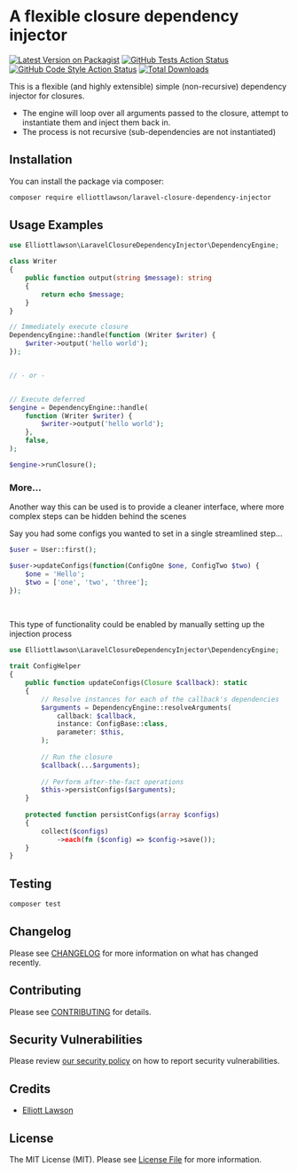 # A flexible closure dependency injector

[![Latest Version on Packagist](https://img.shields.io/packagist/v/elliottlawson/laravel-closure-dependency-injector.svg?style=flat-square)](https://packagist.org/packages/elliottlawson/laravel-closure-dependency-injector)
[![GitHub Tests Action Status](https://img.shields.io/github/workflow/status/elliottlawson/laravel-closure-dependency-injector/run-tests?label=tests)](https://github.com/elliottlawson/laravel-closure-dependency-injector/actions?query=workflow%3Arun-tests+branch%3Amain)
[![GitHub Code Style Action Status](https://img.shields.io/github/workflow/status/elliottlawson/laravel-closure-dependency-injector/Check%20&%20fix%20styling?label=code%20style)](https://github.com/elliottlawson/laravel-closure-dependency-injector/actions?query=workflow%3A"Check+%26+fix+styling"+branch%3Amain)
[![Total Downloads](https://img.shields.io/packagist/dt/elliottlawson/laravel-closure-dependency-injector.svg?style=flat-square)](https://packagist.org/packages/elliottlawson/laravel-closure-dependency-injector)

This is a flexible (and highly extensible) simple (non-recursive) dependency injector for closures.

- The engine will loop over all arguments passed to the closure, attempt to instantiate them and inject them back in.
- The process is not recursive (sub-dependencies are not instantiated)

## Installation

You can install the package via composer:

```bash
composer require elliottlawson/laravel-closure-dependency-injector
```

## Usage Examples

```php
use Elliottlawson\LaravelClosureDependencyInjector\DependencyEngine;

class Writer
{
    public function output(string $message): string
    {
        return echo $message;
    }
}

// Immediately execute closure
DependencyEngine::handle(function (Writer $writer) {
    $writer->output('hello world');
});


// - or -


// Execute deferred
$engine = DependencyEngine::handle(
    function (Writer $writer) {
        $writer->output('hello world');
    },
    false,
);

$engine->runClosure();
```

### More...
Another way this can be used is to provide a cleaner interface, where more complex steps can be hidden behind the scenes

Say you had some configs you wanted to set in a single streamlined step...
```php
$user = User::first();

$user->updateConfigs(function(ConfigOne $one, ConfigTwo $two) {
    $one = 'Hello';
    $two = ['one', 'two', 'three'];
});
```
<br/>

This type of functionality could be enabled by manually setting up the injection process
```php
use Elliottlawson\LaravelClosureDependencyInjector\DependencyEngine;

trait ConfigHelper
{
    public function updateConfigs(Closure $callback): static
    {
        // Resolve instances for each of the callback's dependencies
        $arguments = DependencyEngine::resolveArguments(
            callback: $callback,
            instance: ConfigBase::class,
            parameter: $this,
        );
        
        // Run the closure
        $callback(...$arguments);
        
        // Perform after-the-fact operations
        $this->persistConfigs($arguments);
    }
    
    protected function persistConfigs(array $configs)
    {
        collect($configs)
            ->each(fn ($config) => $config->save());
    }
}
```



## Testing

```bash
composer test
```

## Changelog

Please see [CHANGELOG](CHANGELOG.md) for more information on what has changed recently.

## Contributing

Please see [CONTRIBUTING](.github/CONTRIBUTING.md) for details.

## Security Vulnerabilities

Please review [our security policy](../../security/policy) on how to report security vulnerabilities.

## Credits

- [Elliott Lawson](https://github.com/elliottlawson)

## License

The MIT License (MIT). Please see [License File](LICENSE.md) for more information.
